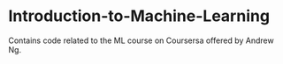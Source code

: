 # Introduction-to-Machine-Learning
Contains code related to the ML course on Coursersa offered by Andrew Ng.
